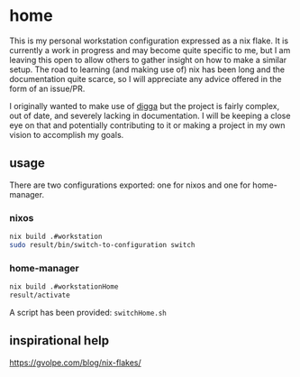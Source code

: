 # home

This is my personal workstation configuration expressed as a nix flake.
It is currently a work in progress and may become quite specific to me,
but I am leaving this open to allow others to gather insight on how to make a similar setup.
The road to learning (and making use of) nix has been long and the documentation quite scarce, so I will appreciate any advice offered in the form of an issue/PR.

I originally wanted to make use of [digga](https://github.com/divnix/digga) but the project is fairly complex, out of date, and severely lacking in documentation. I will be keeping a close eye on that and potentially contributing to it or making a project in my own vision to accomplish my goals.

## usage

There are two configurations exported: one for nixos and one for home-manager.

### nixos
```bash
nix build .#workstation
sudo result/bin/switch-to-configuration switch
```

### home-manager
```bash
nix build .#workstationHome
result/activate
```

A script has been provided: `switchHome.sh`

## inspirational help

https://gvolpe.com/blog/nix-flakes/
